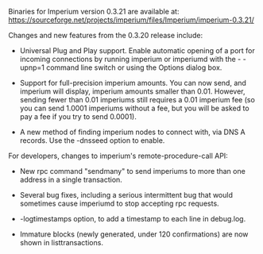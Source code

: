 Binaries for Imperium version 0.3.21 are available at:
  https://sourceforge.net/projects/imperium/files/Imperium/imperium-0.3.21/

Changes and new features from the 0.3.20 release include:

* Universal Plug and Play support.  Enable automatic opening of a port for incoming connections by running imperium or imperiumd with the - -upnp=1 command line switch or using the Options dialog box.

* Support for full-precision imperium amounts.  You can now send, and imperium will display, imperium amounts smaller than 0.01.  However, sending fewer than 0.01 imperiums still requires a 0.01 imperium fee (so you can send 1.0001 imperiums without a fee, but you will be asked to pay a fee if you try to send 0.0001).

* A new method of finding imperium nodes to connect with, via DNS A records. Use the -dnsseed option to enable.

For developers, changes to imperium's remote-procedure-call API:

* New rpc command "sendmany" to send imperiums to more than one address in a single transaction.

* Several bug fixes, including a serious intermittent bug that would sometimes cause imperiumd to stop accepting rpc requests. 

* -logtimestamps option, to add a timestamp to each line in debug.log.

* Immature blocks (newly generated, under 120 confirmations) are now shown in listtransactions.
